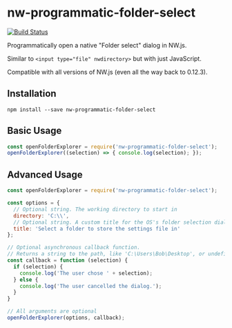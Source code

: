 # nw-programmatic-folder-select

[![Build Status](https://travis-ci.org/nwutils/nw-programmatic-folder-select.svg?branch=master)](https://travis-ci.org/nwutils/nw-programmatic-folder-select)

Programmatically open a native "Folder select" dialog in NW.js.

Similar to `<input type="file" nwdirectory>` but with just JavaScript.

Compatible with all versions of NW.js (even all the way back to 0.12.3).


## Installation

```
npm install --save nw-programmatic-folder-select
```


## Basic Usage

```js
const openFolderExplorer = require('nw-programmatic-folder-select');
openFolderExplorer((selection) => { console.log(selection); });
```


## Advanced Usage

```js
const openFolderExplorer = require('nw-programmatic-folder-select');

const options = {
  // Optional string. The working directory to start in
  directory: 'C:\\',
  // Optional string. A custom title for the OS's folder selection dialog
  title: 'Select a folder to store the settings file in'
};

// Optional asynchronous callback function.
// Returns a string to the path, like 'C:\Users\Bob\Desktop', or undefined if no selection made
const callback = function (selection) {
  if (selection) {
    console.log('The user chose ' + selection);
  } else {
    console.log('The user cancelled the dialog.');
  }
}

// All arguments are optional
openFolderExplorer(options, callback);
```

